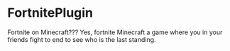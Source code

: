 # FortnitePlugin
Fortnite on Minecraft??? Yes, fortnite Minecraft a game where you in your friends fight to end to see who is the last standing.
